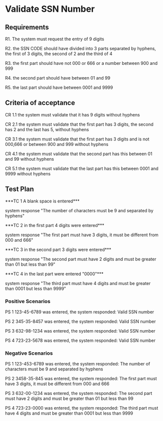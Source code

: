 # Validate SSN Number
## Requirements
<p>R1. The system must request the entry of 9 digits</p>
<p>R2. the SSN CODE should have divided into 3 parts separated by hyphens, the first of 3 digits, the second of 2 and the third of 4</p>
<p>R3.  the first part should have not 000 or 666 or a number between 900 and 999</p>
<p>R4.  the second part should have  between 01 and 99</p>
<p>R5.  the last part should have between 0001 and 9999</p>

## Criteria of acceptance
<p> CR 1.1 the system must validate that it has 9 digits without hyphens</p>
<p>CR 2.1 the system must validate that the first part has 3 digits, the second has 2 and the last has 5, without hyphens</p>
<p>CR 3.1 the system must validate that the first part has 3 digits and is not 000,666 or between 900 and 999 without hyphens</p>
<p>CR 4.1 the system must validate that the second part has this between 01 and 99 without hyphens</p>
<p>CR 5.1 the system must validate that the last part has this between 0001 and 9999 without hyphens</p>

## Test Plan
<p> ***TC 1 A blank space is entered***</p>
<p> system response "The number of characters must be 9 and separated by hyphens"</p>
<p> ***TC 2 in the first part 4 digits were entered***</p>
<p> system response "The first part must have 3 digits, it must be different from 000 and 666"</p>
<p> ***TC 3 in the second part 3 digits were entered***</p>
<p> system response "The second part must have 2 digits and must be greater than 01 but less than 99"</p>
<p> ***TC 4 in the last part were entered "0000"***</p>
<p> system response "The third part must have 4 digits and must be greater than 0001 but less than 9999"</p>

### Positive Scenarios
<p> PS 1 123-45-6789 was entered, the system responded: Valid SSN number</p>
<p> PS 2 345-35-8457 was entered, the system responded: Valid SSN number</p>
<p> PS 3 632-98-1234 was entered, the system responded: Valid SSN number</p>
<p> PS 4 723-23-5678 was entered, the system responded: Valid SSN number</p>

### Negative Scenarios
<p>  PS 1 123-453-6789 was entered, the system responded: The number of characters must be 9 and separated by hyphens</p>
<p>  PS 2 3458-35-845 was entered, the system responded: The first part must have 3 digits, it must be different from 000 and 666</p>
<p> PS 3 632-00-1234 was entered, the system responded: The second part must have 2 digits and must be greater than 01 but less than 99</p>
<p> PS 4 723-23-0000 was entered, the system responded: The third part must have 4 digits and must be greater than 0001 but less than 9999</p>
